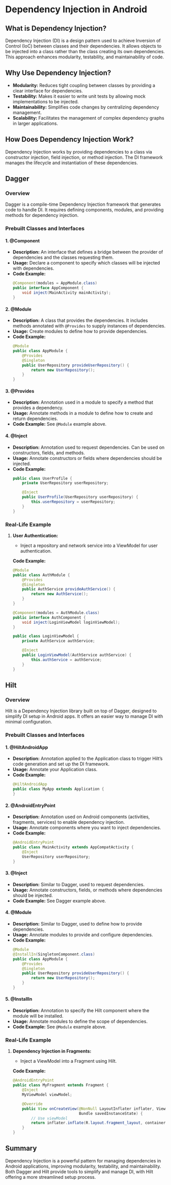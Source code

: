 # Dependency Injection in Android

## What is Dependency Injection?

Dependency Injection (DI) is a design pattern used to achieve Inversion of Control (IoC) between classes and their dependencies. It allows objects to be injected into a class rather than the class creating its own dependencies. This approach enhances modularity, testability, and maintainability of code.

## Why Use Dependency Injection?

- **Modularity:** Reduces tight coupling between classes by providing a clear interface for dependencies.
- **Testability:** Makes it easier to write unit tests by allowing mock implementations to be injected.
- **Maintainability:** Simplifies code changes by centralizing dependency management.
- **Scalability:** Facilitates the management of complex dependency graphs in larger applications.

## How Does Dependency Injection Work?

Dependency Injection works by providing dependencies to a class via constructor injection, field injection, or method injection. The DI framework manages the lifecycle and instantiation of these dependencies.

## Dagger

### Overview

Dagger is a compile-time Dependency Injection framework that generates code to handle DI. It requires defining components, modules, and providing methods for dependency injection.

### Prebuilt Classes and Interfaces

#### 1. **@Component**
- **Description:** An interface that defines a bridge between the provider of dependencies and the classes requesting them.
- **Usage:** Declare a component to specify which classes will be injected with dependencies.
- **Code Example:**
  ```java
  @Component(modules = AppModule.class)
  public interface AppComponent {
      void inject(MainActivity mainActivity);
  }
  ```

#### 2. **@Module**
- **Description:** A class that provides the dependencies. It includes methods annotated with `@Provides` to supply instances of dependencies.
- **Usage:** Create modules to define how to provide dependencies.
- **Code Example:**
  ```java
  @Module
  public class AppModule {
      @Provides
      @Singleton
      public UserRepository provideUserRepository() {
          return new UserRepository();
      }
  }
  ```

#### 3. **@Provides**
- **Description:** Annotation used in a module to specify a method that provides a dependency.
- **Usage:** Annotate methods in a module to define how to create and return dependencies.
- **Code Example:** See `@Module` example above.

#### 4. **@Inject**
- **Description:** Annotation used to request dependencies. Can be used on constructors, fields, and methods.
- **Usage:** Annotate constructors or fields where dependencies should be injected.
- **Code Example:**
  ```java
  public class UserProfile {
      private UserRepository userRepository;

      @Inject
      public UserProfile(UserRepository userRepository) {
          this.userRepository = userRepository;
      }
  }
  ```

### Real-Life Example

1. **User Authentication:**
   - Inject a repository and network service into a ViewModel for user authentication.

   **Code Example:**
   ```java
   @Module
   public class AuthModule {
       @Provides
       @Singleton
       public AuthService provideAuthService() {
           return new AuthService();
       }
   }
   
   @Component(modules = AuthModule.class)
   public interface AuthComponent {
       void inject(LoginViewModel loginViewModel);
   }
   
   public class LoginViewModel {
       private AuthService authService;

       @Inject
       public LoginViewModel(AuthService authService) {
           this.authService = authService;
       }
   }
   ```

## Hilt

### Overview

Hilt is a Dependency Injection library built on top of Dagger, designed to simplify DI setup in Android apps. It offers an easier way to manage DI with minimal configuration.

### Prebuilt Classes and Interfaces

#### 1. **@HiltAndroidApp**
- **Description:** Annotation applied to the Application class to trigger Hilt’s code generation and set up the DI framework.
- **Usage:** Annotate your Application class.
- **Code Example:**
  ```java
  @HiltAndroidApp
  public class MyApp extends Application {
  }
  ```

#### 2. **@AndroidEntryPoint**
- **Description:** Annotation used on Android components (activities, fragments, services) to enable dependency injection.
- **Usage:** Annotate components where you want to inject dependencies.
- **Code Example:**
  ```java
  @AndroidEntryPoint
  public class MainActivity extends AppCompatActivity {
      @Inject
      UserRepository userRepository;
  }
  ```

#### 3. **@Inject**
- **Description:** Similar to Dagger, used to request dependencies.
- **Usage:** Annotate constructors, fields, or methods where dependencies should be injected.
- **Code Example:** See Dagger example above.

#### 4. **@Module**
- **Description:** Similar to Dagger, used to define how to provide dependencies.
- **Usage:** Annotate modules to provide and configure dependencies.
- **Code Example:**
  ```java
  @Module
  @InstallIn(SingletonComponent.class)
  public class AppModule {
      @Provides
      @Singleton
      public UserRepository provideUserRepository() {
          return new UserRepository();
      }
  }
  ```

#### 5. **@InstallIn**
- **Description:** Annotation to specify the Hilt component where the module will be installed.
- **Usage:** Annotate modules to define the scope of dependencies.
- **Code Example:** See `@Module` example above.

### Real-Life Example

1. **Dependency Injection in Fragments:**
   - Inject a ViewModel into a Fragment using Hilt.

   **Code Example:**
   ```java
   @AndroidEntryPoint
   public class MyFragment extends Fragment {
       @Inject
       MyViewModel viewModel;

       @Override
       public View onCreateView(@NonNull LayoutInflater inflater, ViewGroup container,
                                Bundle savedInstanceState) {
           // Use viewModel
           return inflater.inflate(R.layout.fragment_layout, container, false);
       }
   }
   ```

## Summary

Dependency Injection is a powerful pattern for managing dependencies in Android applications, improving modularity, testability, and maintainability. Both Dagger and Hilt provide tools to simplify and manage DI, with Hilt offering a more streamlined setup process.
